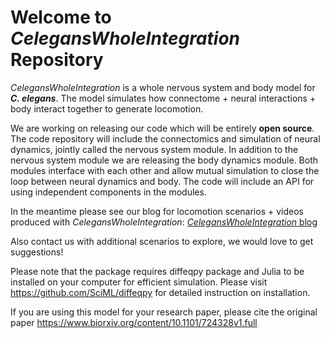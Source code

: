 # Welcome to _CelegansWholeIntegration_ Repository

_CelegansWholeIntegration_ is a whole nervous system and body model for _**C. elegans**_. The model simulates how connectome + neural interactions + body interact together to generate locomotion. 

We are working on releasing our code which will be entirely **open source**. The code repository will include the connectomics and simulation of neural dynamics, jointly called the nervous system module. In addition to the nervous system module we are releasing the body dynamics module. Both modules interface with each other and allow mutual simulation to close the loop between neural dynamics and body. The code will include an API for using independent components in the modules.

In the meantime please see our blog for locomotion scenarios + videos produced with _CelegansWholeIntegration_:
[_CelegansWholeIntegration_ blog](https://shlizee.github.io/CelegansWholeIntegration/)  

Also contact us with additional scenarios to explore, we would love to get suggestions!

Please note that the package requires diffeqpy package and Julia to be installed on your computer for efficient simulation. Please visit https://github.com/SciML/diffeqpy for detailed instruction on installation.

If you are using this model for your research paper, please cite the original paper https://www.biorxiv.org/content/10.1101/724328v1.full


